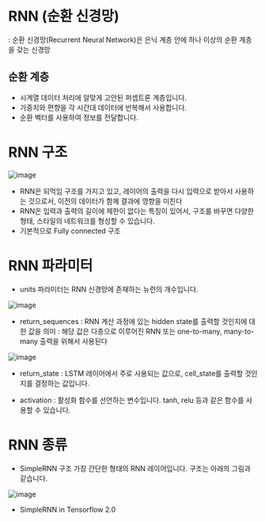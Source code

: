 # RNN (순환 신경망)

: 순환 신경망(Recurrent Neural Network)은 은닉 계층 안에 하나 이상의 순환 계층을 갖는 신경망

## 순환 계층
- 시계열 데이터 처리에 알맞게 고안된 퍼셉트론 계층입니다.
- 가중치와 편향을 각 시간대 데이터에 반복해서 사용합니다.
- 순환 벡터를 사용하여 정보를 전달합니다.

# RNN 구조

![image](https://user-images.githubusercontent.com/79880336/144062577-3c4b5cfa-8779-4a2e-9c65-44f99503bbb7.png)

- RNN은 되먹임 구조를 가지고 있고, 레이어의 출력을 다시 입력으로 받아서 사용하는 것으로서, 이전의 데이터가 함께 결과에 영향을 미친다
- RNN은 입력과 출력의 길이에 제한이 없다는 특징이 있어서, 구조를 바꾸면 다양한 형태, 스타일의 네트워크를 형성할 수 있습니다.
- 기본적으로 Fully connected 구조


# RNN 파라미터

- units 파라미터는 RNN 신경망에 존재하는 뉴런의 개수입니다.

![image](https://user-images.githubusercontent.com/79880336/144063398-022c924d-d822-47e6-ab61-6392fe473784.png)


- return_sequences
: RNN 계산 과정에 있는 hidden state를 출력할 것인지에 대한 값을 의미
: 해당 값은 다층으로 이루어진 RNN 또는 one-to-many, many-to-many 출력을 위해서 사용된다

![image](https://user-images.githubusercontent.com/79880336/144063541-2c25377f-87ed-4d7d-a3e5-03250d96a8d9.png)

- return_state
: LSTM 레이어에서 주로 사용되는 값으로, cell_state를 출력할 것인지를 결정하는 값입니다.

- activation
: 활성화 함수를 선언하는 변수입니다. tanh, relu 등과 같은 함수를 사용할 수 있습니다.

# RNN 종류

- SimpleRNN 구조
가장 간단한 형태의 RNN 레이어입니다. 구조는 아래의 그림과 같습니다.

![image](https://user-images.githubusercontent.com/79880336/144063922-fd9cb9de-4852-4072-b73a-610819f8c0cb.png)

- SimpleRNN in Tensorflow 2.0
